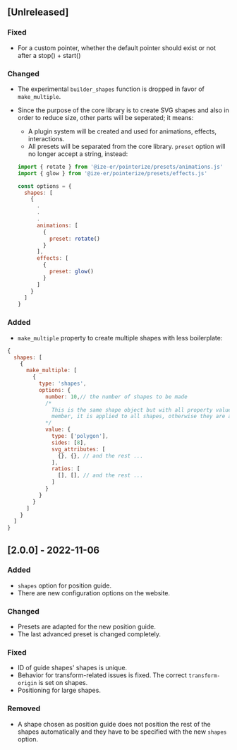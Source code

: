 ## [Unlreleased]

### Fixed

- For a custom pointer, whether the default pointer should exist or not after a stop() + start()

### Changed

- The experimental `builder_shapes` function is dropped in favor of `make_multiple`.
- Since the purpose of the core library is to create SVG shapes and also in order to reduce size, other parts will be seperated; it means:
  - A plugin system will be created and used for animations, effects, interactions.
  - All presets will be separated from the core library. `preset` option will no longer accept a string, instead: 

  ```js
  import { rotate } from '@ize-er/pointerize/presets/animations.js'
  import { glow } from '@ize-er/pointerize/presets/effects.js'

  const options = {
    shapes: [
      {
        .
        .
        .
        animations: [
          {
            preset: rotate()
          }
        ],
        effects: [
          {
            preset: glow()
          }
        ]
      }
    ]
  }
  ```

### Added

- `make_multiple` property to create multiple shapes with less boilerplate: 
```js
{
  shapes: [
    {
      make_multiple: [
        {
          type: 'shapes',
          options: {
            number: 10,// the number of shapes to be made
            /* 
              This is the same shape object but with all property values wrapped in an array. If array has one
              member, it is applied to all shapes, otherwise they are applied in order.
            */
            value: { 
              type: ['polygon'],
              sides: [8],
              svg_attributes: [
                {}, {}, // and the rest ...
              ],
              ratios: [
                [], [], // and the rest ...
              ]
            }
          }
        }
      ]
    }
  ]
}
```

## [2.0.0] - 2022-11-06

### Added

- `shapes` option for position guide.
- There are new configuration options on the website.

### Changed

- Presets are adapted for the new position guide.
- The last advanced preset is changed completely.

### Fixed

- ID of guide shapes' shapes is unique.
- Behavior for transform-related issues is fixed. The correct `transform-origin` is set on shapes.
- Positioning for large shapes.

### Removed

- A shape chosen as position guide does not position the rest of the shapes automatically and they have to be specified with the new `shapes` option.
